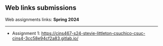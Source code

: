 ## Web links submissions

Web assignments links: **Spring 2024**
<!-- blank line -->
----
<!-- blank line -->

- Assignment 1: https://cins467-s24-stevie-littleton-csuchico-csuc-cins4-3cc58e94cf2a83.gitlab.io/